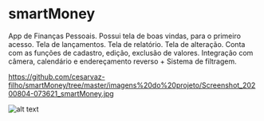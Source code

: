 # smartMoney

App de Finanças Pessoais.
Possui tela de boas vindas, para o primeiro acesso. Tela de lançamentos. Tela de relatório. Tela de alteração.
Conta com as funções de cadastro, edição, exclusão de valores. Integração com câmera, calendário e endereçamento reverso + Sistema de filtragem.

https://github.com/cesarvaz-filho/smartMoney/tree/master/imagens%20do%20projeto/Screenshot_20200804-073621_smartMoney.jpg

![alt text](https://github.com/cesarvaz-filho/smartMoney/blob/master/Screenshot_20200804-073621_smartMoney.jpg?raw=true)
